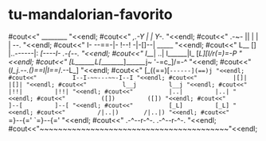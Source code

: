 # tu-mandalorian-favorito
#cout<<"               ________ "<<endl;
#cout<<"          _,.-Y  |  |  Y-._ "<<endl;
#cout<<"      .-~-   ||  |  |  |   --. "<<endl;
#cout<<"      I- --==-|- !--! -|-[]--|     _____ "<<endl;
#cout<<"      L__  [] |..------|:   _[----I- .-{--. "<<endl;
#cout<<"     I___|  ..| l______|l_ [__L]_[I_/r(=)=-P "<<endl;
#cout<<"    [L______L_[________]______j~  '-=c_]/=-^ "<<endl;
#cout<<"     (_I_j.--.()==I|I==_/.--L_] "<<endl;
#cout<<"       [_((==)[`------](==)j "<<endl;
#cout<<"          I--I-~~---~~-I--I "<<endl;
#cout<<"          |[]|         |[]| "<<endl;
#cout<<"          l__j         l__j "<<endl;
#cout<<"          |!!|         |!!| "<<endl;
#cout<<"          |..|         |..| "<<endl;
#cout<<"          ([])         ([]) "<<endl;
#cout<<"          ]--[         ]--[ "<<endl;
#cout<<"          [_L]         [_L] "<<endl;
#cout<<"         /|..|)       /|..|) "<<endl;
#cout<<"        `=}--{='     `=}--{=' "<<endl;
#cout<<"       .-^--r-^-.   .-^--r-^-. "<<endl;
#cout<<"~~~~~~~~~~~~~~~~~~~~~~~~~~~~~~~~~~~~~~~~~"<<endl;
